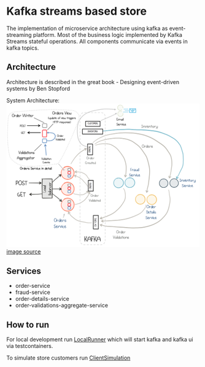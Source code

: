 
# Kafka streams based store

The implementation of microservice architecture using kafka as event-streaming platform.
Most of the business logic implemented by Kafka Streams stateful operations. All components
communicate via events in kafka topics.

## Architecture

Architecture is described in the great book - Designing event-driven systems by Ben Stopford

System Architecture:
![alt text](./architecture.png "System Architecture")
[image source](https://cdn.confluent.io/wp-content/uploads/Screenshot-2017-11-09-12.34.26-1024x761.png)

## Services

- order-service
- fraud-service
- order-details-service
- order-validations-aggregate-service

## How to run

For local development run 
[LocalRunner](https://github.com/StepanovNickolay/kafka-streams-store-demo/blob/master/src/test/java/ru/step/store/LocalRunner.java)
 which will start kafka and kafka ui via testcontainers.

To simulate store customers run 
[ClientSimulation](https://github.com/StepanovNickolay/kafka-streams-store-demo/blob/master/src/main/java/ru/step/store/ClientSimulation.java)